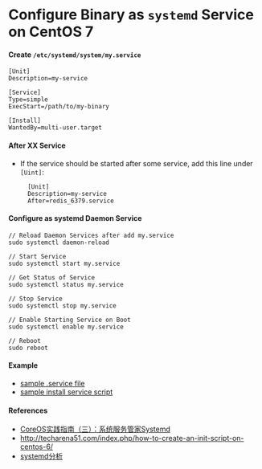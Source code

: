 # Configure Binary as `systemd` Service on CentOS 7

#### Create `/etc/systemd/system/my.service`

    [Unit]
    Description=my-service

    [Service]
    Type=simple
    ExecStart=/path/to/my-binary

    [Install]
    WantedBy=multi-user.target

#### After XX Service
* If the service should be started after some service, add this line under `[Uint]`:

        [Unit]
        Description=my-service 
        After=redis_6379.service

#### Configure as systemd Daemon Service

    // Reload Daemon Services after add my.service
    sudo systemctl daemon-reload

    // Start Service
    sudo systemctl start my.service

    // Get Status of Service
    sudo systemctl status my.service

    // Stop Service
    sudo systemctl stop my.service

    // Enable Starting Service on Boot
    sudo systemctl enable my.service

    // Reboot
    sudo reboot

#### Example
* [sample .service file](./data2report.service)
* [sample install service script](./install.sh)

#### References
* [CoreOS实践指南（三）：系统服务管家Systemd](http://www.csdn.net/article/2015-01-08/2823477/1)
* <http://techarena51.com/index.php/how-to-create-an-init-script-on-centos-6/>
* [systemd分析](http://www.cnblogs.com/cfox/archive/2013/02/01/2888759.html)
